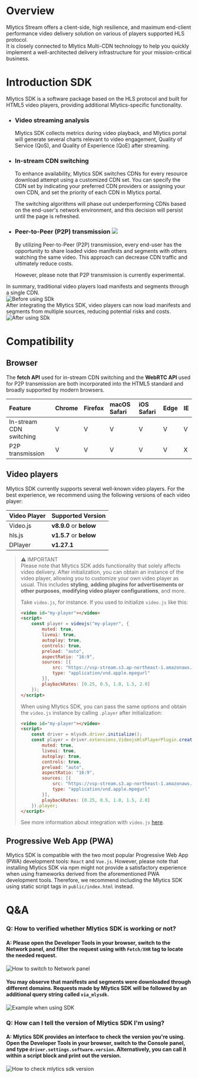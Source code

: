 # Overview

Mlytics Stream offers a client-side, high resilience, and maximum end-client performance video delivery solution on various of players supported HLS protocol.  
It is closely connected to Mlytics Multi-CDN technology to help you quickly implement a well-architected delivery infrastructure for your mission-critical business.

# Introduction SDK

Mlytics SDK is a software package based on the HLS protocol and built for HTML5 video players, providing additional Mlytics-specific functionality.

- ### Video streaming analysis
    Mlytics SDK collects metrics during video playback, and Mlytics portal will generate several charts relevant to video engagement, Quality of Service (QoS), and Quality of Experience (QoE) after streaming.

- ### In-stream CDN switching
    To enhance availability, Mlytics SDK switches CDNs for every resource download attempt using a customized CDN set. You can specify the CDN set by indicating your preferred CDN providers or assigning your own CDN, and set the priority of each CDN in Mlytics portal.  

    The switching algorithms will phase out underperforming CDNs based on the end-user's network environment, and this decision will persist until the page is refreshed.

- <h3>Peer-to-Peer (P2P) transmission <img src="https://lh3.googleusercontent.com/d/1nNKX4q_FFGFZ4rL0oKiHy_fi1szJNIfG" /></h3>
    By utilizing Peer-to-Peer (P2P) transmission, every end-user has the opportunity to share loaded video manifests and segments with others watching the same video. This approach can decrease CDN traffic and ultimately reduce costs.  

    However, please note that P2P transmission is currently experimental.

In summary, traditional video players load manifests and segments through a single CDN.  
![Before using SDk](https://lh3.googleusercontent.com/d/1EFiEk5hPNbqYimFHXlJT9uUil8rPvF_6)  
After integrating the Mlytics SDK, video players can now load manifests and segments from multiple sources, reducing potential risks and costs.  
![After using SDk](https://lh3.googleusercontent.com/d/1u5-FxCavfQvC-g_2rvhapFvCZelX6p6N)

# Compatibility

## Browser

The **fetch API** used for in-stream CDN switching and the **WebRTC API** used for P2P transmission are both incorporated into the HTML5 standard and broadly supported by modern browsers.

| Feature                 | Chrome | Firefox | macOS Safari | iOS Safari | Edge | IE   |
| :---------------------- | :----- | :------ | :----------- | :--------- | :--- | :--- |
| In-stream CDN switching | V      | V       | V            | V          | V    | V    |
| P2P transmission        | V      | V       | V            | V          | V    | X    |

## Video players

Mlytics SDK currently supports several well-known video players. For the best experience, we recommend using the following versions of each video player:

| Video Player | Supported Version       |
| :----------- | :---------------------- |
| Video.js     | **v8.9.0** or **below** |
| hls.js       | **v1.5.7** or **below** |
| DPlayer      | **v1.27.1**             |

> ⚠️ IMPORTANT  
> Please note that Mlytics SDK adds functionality that solely affects video delivery. After initialization, you can obtain an instance of the video player, allowing you to customize your own video player as usual. This includes **styling**, **adding plugins for advertisements or other purposes**, **modifying video player configurations**, and more.
> 
> Take `video.js`, for instance. If you used to initialize `video.js` like this:
> 
> ```html
> <video id="my-player"></video>
> <script>
>     const player = videojs("my-player", {
>         muted: true,
>         liveui: true,
>         autoplay: true,
>         controls: true,
>         preload: "auto",
>         aspectRatio: "16:9",
>         sources: [{
>             src: "https://vsp-stream.s3.ap-northeast-1.amazonaws.com/HLS/raw/SpaceX.m3u8",
>             type: "application/vnd.apple.mpegurl"
>         }],
>         playbackRates: [0.25, 0.5, 1.0, 1.5, 2.0]
>     });
> </script>
> ```
> 
> When using Mlytics SDK, you can pass the same options and obtain the `video.js` instance by calling `.player` after initialization:
> 
> ```html
> <video id="my-player"></video>
> <script>
>     const driver = mlysdk.driver.initialize();
>     const player = driver.extensions.VideojsHlsPlayerPlugin.create("my-player", {
>         muted: true,
>         liveui: true,
>         autoplay: true,
>         controls: true,
>         preload: "auto",
>         aspectRatio: "16:9",
>         sources: [{
>             src: "https://vsp-stream.s3.ap-northeast-1.amazonaws.com/HLS/raw/SpaceX.m3u8",
>             type: "application/vnd.apple.mpegurl"
>         }],
>         playbackRates: [0.25, 0.5, 1.0, 1.5, 2.0]
>     }).player;
> </script>
> ```
> 
> See more information about integration with `video.js` [here](./web-player-videojs-vanilla).

## Progressive Web App (PWA)

Mlytics SDK is compatible with the two most popular Progressive Web App (PWA) development tools: `React` and `Vue.js`. However, please note that installing Mlytics SDK via npm might not provide a satisfactory experience when using frameworks derived from the aforementioned PWA development tools. Therefore, we recommend including the Mlytics SDK using static script tags in `public/index.html` instead.

# Q&A

### Q: How to verified whether Mlytics SDK is working or not?
#### A: Please open the Developer Tools in your browser, switch to the Network panel, and filter the request using with `Fetch/XHR` tag to locate the needed request.
![How to switch to Network panel](https://lh3.googleusercontent.com/d/1Su8pvrnmU-y5aOkQTHVGU64IWD7x3pkJ)
#### You may observe that manifests and segments were downloaded through different domains. Requests made by Mlytics SDK will be followed by an additional query string called `via_mlysdk`.
![Example when using SDK](https://lh3.googleusercontent.com/d/1oUqc4wr0F3VxFoYsBjgfjVRi5R-GoEj2)

### Q: How can I tell the version of Mlytics SDK I'm using?
#### A: Mlytics SDK provides an interface to check the version you're using. Open the Developer Tools in your browser, switch to the Console panel, and type `driver.settings.software.version`. Alternatively, you can call it within a script block and print out the version.
![How to check mlytics sdk version](https://lh3.googleusercontent.com/d/1aopXsJQGNl95tbdf7g2V0ZvPHhw9Oq61)
